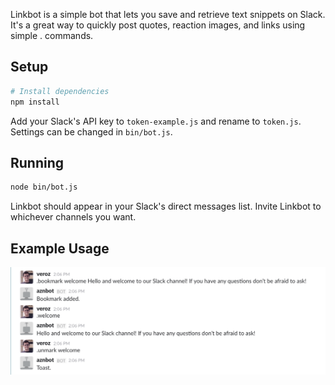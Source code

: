 Linkbot is a simple bot that lets you save and retrieve text snippets on Slack. It's a great way to quickly post quotes, reaction images, and links using simple .<keyword> commands.

## Setup

```sh
# Install dependencies
npm install
```

Add your Slack's API key to `token-example.js` and rename to `token.js`. Settings can be changed in `bin/bot.js`.

## Running

```sh
node bin/bot.js
```

Linkbot should appear in your Slack's direct messages list. Invite Linkbot to whichever channels you want.

## Example Usage

![Linkbot Usage](https://github.com/andymai/linkbot/blob/master/example/linkbot-example.png)
